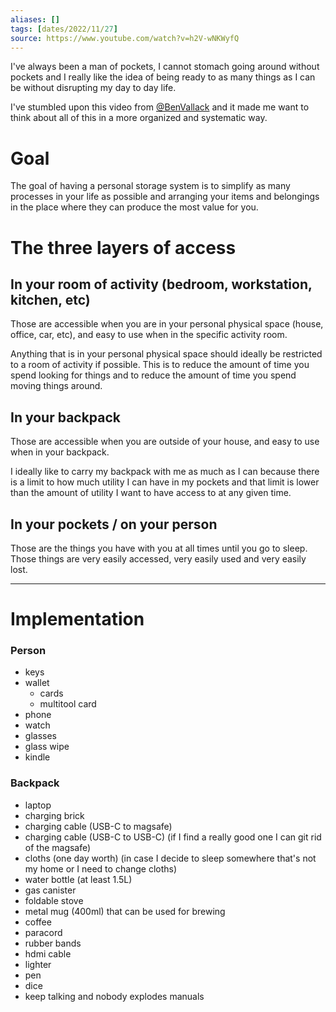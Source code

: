 ```yaml
---
aliases: []
tags: [dates/2022/11/27]
source: https://www.youtube.com/watch?v=h2V-wNKWyfQ
---
```


I've always been a man of pockets, I cannot stomach going around without pockets and I really like the idea of being ready to as many things as I can be without disrupting my day to day life. 

I've stumbled upon this video from [@BenVallack](https://www.youtube.com/@BenVallack) and it made me want to think about all of this in a more organized and systematic way.

# Goal
The goal of having a personal storage system is to simplify as many processes in your life as possible and arranging your items and belongings in the place where they can produce the most value for you.

# The three layers of access
## In your room of activity (bedroom, workstation, kitchen, etc)
Those are accessible when you are in your personal physical space (house, office, car, etc), and easy to use when in the specific activity room.

Anything that is in your personal physical space should ideally be restricted to a room of activity if possible. This is to reduce the amount of time you spend looking for things and to reduce the amount of time you spend moving things around.

## In your backpack
Those are accessible when you are outside of your house, and easy to use when in your backpack.

I ideally like to carry my backpack with me as much as I can because there is a limit to how much utility I can have in my pockets and that limit is lower than the amount of utility I want to have access to at any given time.

## In your pockets / on your person
Those are the things you have with you at all times until you go to sleep. Those things are very easily accessed, very easily used and very easily lost.  

---
# Implementation
### Person
- keys
- wallet
    - cards
    - multitool card
- phone
- watch
- glasses
- glass wipe
- kindle
### Backpack
- laptop
- charging brick
- charging cable (USB-C to magsafe)
- charging cable (USB-C to USB-C) (if I find a really good one I can git rid of the magsafe)
- cloths (one day worth) (in case I decide to sleep somewhere that's not my home or I need to change cloths)
- water bottle (at least 1.5L)
- gas canister
- foldable stove
- metal mug (400ml) that can be used for brewing
- coffee
- paracord
- rubber bands
- hdmi cable
- lighter
- pen
- dice
- keep talking and nobody explodes manuals
